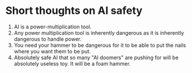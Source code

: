 # Short thoughts on AI safety

1. AI is a power-multiplication tool.
2. Any power multiplication tool is inherently dangerous as it is inherently dangerous to handle power.
3. You need your hammer to be dangerous for it to be able to put the nails where you want them to be put.
4. Absolutely safe AI that so many "AI doomers" are pushing for will be absolutely useless toy. It will be a foam hammer.
